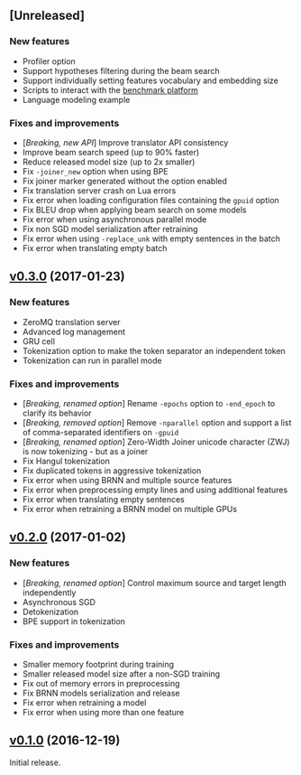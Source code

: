 ## [Unreleased]

### New features

* Profiler option
* Support hypotheses filtering during the beam search
* Support individually setting features vocabulary and embedding size
* Scripts to interact with the [benchmark platform](http://scorer.nmt-benchmark.net/)
* Language modeling example

### Fixes and improvements

* [*Breaking, new API*] Improve translator API consistency
* Improve beam search speed (up to 90% faster)
* Reduce released model size (up to 2x smaller)
* Fix `-joiner_new` option when using BPE
* Fix joiner marker generated without the option enabled
* Fix translation server crash on Lua errors
* Fix error when loading configuration files containing the `gpuid` option
* Fix BLEU drop when applying beam search on some models
* Fix error when using asynchronous parallel mode
* Fix non SGD model serialization after retraining
* Fix error when using `-replace_unk` with empty sentences in the batch
* Fix error when translating empty batch

## [v0.3.0](https://github.com/OpenNMT/OpenNMT/releases/tag/v0.3.0) (2017-01-23)

### New features

* ZeroMQ translation server
* Advanced log management
* GRU cell
* Tokenization option to make the token separator an independent token
* Tokenization can run in parallel mode

### Fixes and improvements

* [*Breaking, renamed option*] Rename `-epochs` option to `-end_epoch` to clarify its behavior
* [*Breaking, removed option*] Remove `-nparallel` option and support a list of comma-separated identifiers on `-gpuid`
* [*Breaking, renamed option*] Zero-Width Joiner unicode character (ZWJ) is now tokenizing - but as a joiner
* Fix Hangul tokenization
* Fix duplicated tokens in aggressive tokenization
* Fix error when using BRNN and multiple source features
* Fix error when preprocessing empty lines and using additional features
* Fix error when translating empty sentences
* Fix error when retraining a BRNN model on multiple GPUs

## [v0.2.0](https://github.com/OpenNMT/OpenNMT/releases/tag/v0.2.0) (2017-01-02)

### New features

* [*Breaking, renamed option*] Control maximum source and target length independently
* Asynchronous SGD
* Detokenization
* BPE support in tokenization

### Fixes and improvements

* Smaller memory footprint during training
* Smaller released model size after a non-SGD training
* Fix out of memory errors in preprocessing
* Fix BRNN models serialization and release
* Fix error when retraining a model
* Fix error when using more than one feature

## [v0.1.0](https://github.com/OpenNMT/OpenNMT/releases/tag/v0.1.0) (2016-12-19)

Initial release.
